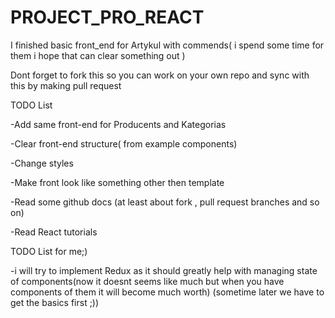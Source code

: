 # PROJECT_PRO_REACT
I finished basic front_end for Artykul with commends( i spend some time for them i hope that can clear something out )

Dont forget to fork this so you can work on your own repo and sync with this by making pull request


TODO List
 
 -Add same front-end for Producents and Kategorias
 
 -Clear front-end structure( from example components)
 
 -Change styles
 
 -Make front look like something other then template
 
 -Read some github docs (at least about fork , pull request branches and so on)
 
 -Read React tutorials

TODO List for me;)

 -i will try to implement Redux as it should greatly help with managing state of components(now it doesnt seems like much but when you have components of them it will become much worth) (sometime later we have to get the basics first ;))
